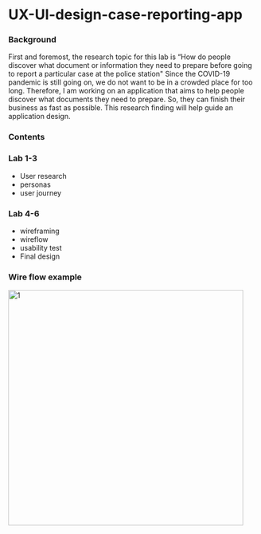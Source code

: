 # UX-UI-design-case-reporting-app

### Background

First and foremost, the research topic for this lab is  “How do people discover what document or information they need to prepare before going to report a particular case at the police station" Since the COVID-19 pandemic is still going on, we do not want to be in a crowded place for too long. Therefore, I am working on an application that aims to help people discover what documents they need to prepare. So, they can finish their business as fast as possible. This research finding will help guide an application design.

### Contents

### Lab 1-3
* User research
* personas
* user journey

### Lab 4-6
* wireframing
* wireflow
* usability test
* Final design

### Wire flow example

<img width="472" alt="1" src="https://user-images.githubusercontent.com/59832457/142926914-5bdaf802-0f15-455c-a2c7-276f9a34e6dd.png">
